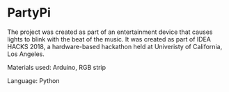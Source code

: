 # PartyPi

The project was created as part of an entertainment device that causes lights to blink with the beat of the music. It was created as part of IDEA HACKS 2018, a hardware-based hackathon held at Univeristy of California, Los Angeles. 

Materials used: Arduino, RGB strip 

Language: Python
